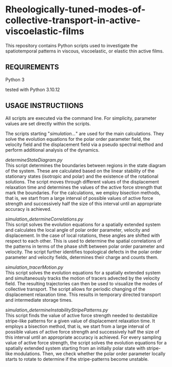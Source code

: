 # Rheologically-tuned-modes-of-collective-transport-in-active-viscoelastic-films
This repository contains Python scripts used to investigate the spatiotemporal patterns in viscous, viscoelastic, or elastic thin active films. 

<h2>REQUIREMENTS</h2>

Python 3

tested with Python 3.10.12


<h2>USAGE INSTRUCTIIONS</h2>

All scripts are executed via the command line. For simplicity, parameter values are set directly within the scripts.

The scripts starting "*simulation...*" are used for the main calculations. They solve the evolution equations for the polar order parameter field, the velocity field and the displacement field via a pseudo spectral method and perform additional analysis of the dynamics.

*determineStateDiagram.py* <br>
This script determines the boundaries between regions in the state diagram of the system. These are calculated based on the linear stability of the stationary states (isotropic and polar) and the existence of the rotational solutions. The script moves through different values of the displacement relaxation time and determines the values of the active force strength that mark the boundaries. For the calculations, we employ bisection methods, that is, we start from a large interval of possible values of active force strength and successively half the size of this interval until an appropriate accuracy is achieved.

*simulation_determineCorrelations.py* <br>
This script solves the evolution equations for a spatially extended system and calculates the local angle of polar order parameter, velocity and displacement. In the case of local rotations, these angles are shifted with respect to each other. This is used to determine the spatial correlations of the patterns in terms of the phase shift between polar order parameter and velocity. The script further identifies topological defects in the polar order parameter and velocity fields, determines their charge and counts them.

*simulation_tracerMotion.py* <br>
This script solves the evolution equations for a spatially extended system and simultaneously tracks the motion of tracers advected by the velocity field. The resulting trajectories can then be used to visualize the modes of collective transport. The script allows for periodic changing of the displacement relaxation time. This results in temporary directed transport and intermediate storage times.

*simulation_determineInstabilityStripePatterns.py* <br>
This script finds the value of active force strength needed to destabilize stripe-like patterns for a given value of displacement relaxation time. It employs a bisection method, that is, we start from a large interval of possible values of active force strength and successively half the size of this interval until an appropriate accuracy is achieved. For every sampling value of active force strength, the script solves the evolution equations for a spatially extended system starting from an initially polar state with stripe-like modulations. Then, we check whether the polar order parameter locally starts to rotate to determine if the stripe-patterns become unstable.


